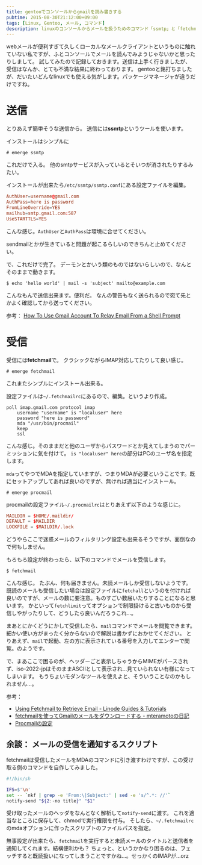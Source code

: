 ```yaml
---
title: gentooでコンソールからgmailを読み書きする
pubtime: 2015-08-30T21:12:00+09:00
tags: [Linux, Gentoo, メール, コマンド]
description: linuxのコンソールからメールを扱うためのコマンド「ssmtp」と「fetchmail」の紹介です。
---
```


webメールが便利すぎて久しくローカルなメールクライアントというものに触れていない私ですが、ふとコンソールでメールを読んでみようじゃないかと思ったりしまして。
試してみたので記録しておきます。送信は上手く行きましたが、受信はなんか、とても不満な結果に終わっております。
gentooと銘打ちましたが、だいたいどんなlinuxでも使える気がします。パッケージマネージャが違うだけですね。

# 送信
とりあえず簡単そうな送信から。
送信には**ssmtp**というツールを使います。

インストールはシンプルに
```
# emerge ssmtp
```
これだけで入る。
他のsmtpサービスが入っているとそいつが消されたりするみたい。

インストールが出来たら`/etc/ssmtp/ssmtp.conf`にある設定ファイルを編集。
``` toml
AuthUser=username@gmail.com
AuthPass=here is password
FromLineOverride=YES
mailhub=smtp.gmail.com:587
UseSTARTTLS=YES
```
こんな感じ。`AuthUser`と`AuthPass`は環境に合せてください。

sendmailとかが生きていると問題が起こるらしいのできちんと止めてください。

で、これだけで完了。
デーモンとかいう類のものではないらしいので、なんとそのままで動きます。
```
$ echo 'hello world' | mail -s 'subject' mailto@example.com
```
こんなもんで送信出来ます。便利だ。
なんの警告もなく送られるので宛て先とかよく確認してから送ってください。

参考： [How To Use Gmail Account To Relay Email From a Shell Prompt](http://www.cyberciti.biz/tips/linux-use-gmail-as-a-smarthost.html)

# 受信
受信には**fetchmail**で。
クラシックながらIMAP対応してたりして良い感じ。

```
# emerge fetchmail
```
これまたシンプルにインストール出来る。

設定ファイルは`~/.fetchmailrc`にあるので、編集。というより作成。
```
poll imap.gmail.com protocol imap
    username "username" is "localuser" here
    password "here is password"
    mda "/usr/bin/procmail"
    keep
    ssl
```
こんな感じ。そのままだと他のユーザからパスワードとか見えてしまうのでパーミッションに気を付けて。
`is "localuser" here`の部分はPCのユーザ名を指定します。

`mda`ってやつでMDAを指定していますが、つまりMDAが必要ということです。既にセットアップしてあれば良いのですが、無ければ適当にインストール。
```
# emerge procmail
```

procmailの設定ファイル`~/.procmailrc`はとりあえず以下のような感じに。
``` toml
MAILDIR = $HOME/.maildir/
DEFAULT = $MAILDIR
LOCKFILE = $MAILDIR/.lock
```
どうやらここで迷惑メールのフィルタリング設定も出来るそうですが、面倒なので何もしません。

もろもろ設定が終わったら、以下のコマンドでメールを受信します。
```
$ fetchmail
```
こんな感じ。
たぶん、何も届きません。未読メールしか受信しないようです。
既読のメールも受信したい場合は設定ファイルに`fetchall`というのを付ければ良いのですが、メールの数に要注意。ものすごい数届いたりすることになると思います。
かといって`fetchlimit`ってオプションで制限掛けると古いものから受信しやがったりして、どうしたら良いんだろうこれ…。

まあとにかくどうにかして受信したら、`mail`コマンドでメールを閲覧できます。
細かい使い方がまったく分からないので解説は書かずにおかせてください。
とりあえず、`mail`で起動、左の方に表示されている番号を入力してエンターで閲覧。のようです。

で、まあここで困るのが、ヘッダーごと表示しちゃうからMIMEがパースされず、iso-2022-jpはそのままASCIIとして表示され…見ていられない有様になってしまいます。
もうちょいモダンなツールを使えよと、そういうことなのかもしれません…。

参考：
- [Using Fetchmail to Retrieve Email - Linode Guides & Tutorials](https://www.linode.com/docs/email/clients/using-fetchmail-to-retrieve-email)
- [fetchmailを使ってGmailのメールをダウンロードする - mteramotoの日記](http://d.hatena.ne.jp/mteramoto/20091115/p1)
- [Procmailの設定](https://www.rcnp.osaka-u.ac.jp/Divisions/CN/computer/ibm/manual/procmail/setting_procmail.html)

## 余談： メールの受信を通知するスクリプト
fetchmailは受信したメールをMDAのコマンドに引き渡すわけですが、この受け取る側のコマンドを自作してみました。

``` bash
#!/bin/sh

IFS=$'\n'
set -- `nkf | grep -e 'From:\|Subject:' | sed -e 's/^.*: //'`
notify-send "${2:-no title}" "$1"
```
受け取ったメールのヘッダをなんとなく解析して`notify-send`に渡す。
これを適当なところに保存して、chmodで実行権限を付与。
そしたら、`~/.fetchmailrc`のmdaオプションに作ったスクリプトのファイルパスを指定。

無事設定が出来たら、`fetchmail`を実行すると未読メールのタイトルと送信者を通知してくれます。結構便利かも？
ちょっと、というかかなり困るのは、フェッチすると既読扱いになってしまうことですかね…。せっかくのIMAPが…orz
